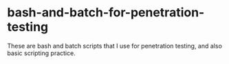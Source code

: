 # bash-and-batch-for-penetration-testing
These are bash and batch scripts that I use for penetration testing, and also basic scripting practice.
